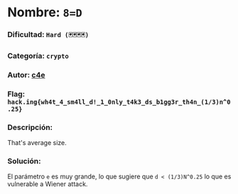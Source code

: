 # Nombre: `8=D`
### Dificultad: `Hard (🃏🃏🃏🃏)`
### Categoría: `crypto`
### Autor: [c4e](https://c4ebt.github.io/)
### Flag: `hack.ing{wh4t_4_sm4ll_d!_1_0nly_t4k3_ds_b1gg3r_th4n_(1/3)n^0.25}`

### Descripción:
That's average size.

### Solución:
El parámetro `e` es muy grande, lo que sugiere que `d < (1/3)N^0.25` lo que es vulnerable a Wiener attack.